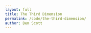 ```yaml
---
layout: full
title: The Third Dimension
permalink: /code/the-third-dimension/
author: Ben Scott
---
```


<script deferred type="module">

import * as T from '../lib/module.js'
import * as Space from '../evan-erdos/Space.js'
import FancyRenderer from '../evan-erdos/FancyRenderer.js'

const path = '../../data/evan-erdos/'

// let renderer = new FancyRenderer({
//     path, files: { }, background: 0x000000,
//     position: { x:0, y:0, z:1e4 },
//     fog: { color: 0x000000, near: 2e4, far: 3e5 }, })

// renderer.addObject(new Space.Star({ path, color: 0xFFE600, power: 1.5, range: 3e6 }))
// renderer.add(new Space.StarField({ count: 1e3, color: 0x111111, size: 1 }).object)
// renderer.add(new Space.StarField({ count: 2e2, color: 0xAAAAAA, size: 1 }).object)
// renderer.add(new Space.StarField({ count: 1e1, color: 0x448ACA, size: 2 }).object)
// renderer.add(new Space.StarField({ count: 2e1, color: 0xAA433B, size: 1 }).object)
// renderer.add(new Space.StarField({ count: 1e2, color: 0xFFFAD3, size: 1 }).object)

</script>
